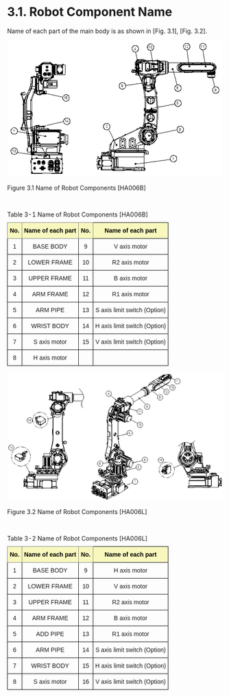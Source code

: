 ﻿# 3.1. Robot Component Name


Name of each part of the main body is as shown in [Fig. 3.1], [Fig. 3.2].


![](../_assets/그림_3.1_본체_각_부위_명칭.png)

Figure 3.1 Name of Robot Components [HA006B]

<br>

<style type="text/css">
.tg  {border-collapse:collapse;border-spacing:0;margin-left:auto;margin-right:auto;}
.tg caption{caption-side: top;text-align: left;}
.tg td{border-color:black;border-style:solid;border-width:1px;font-family:Arial, sans-serif;font-size:14px;
  overflow:hidden;padding:10px 5px;word-break:normal;}
.tg th{border-color:black;border-style:solid;border-width:1px;font-family:Arial, sans-serif;font-size:14px;
  font-weight:normal;overflow:hidden;padding:10px 5px;word-break:normal;}
.tg .tg-baqh{text-align:center;vertical-align:top}
.tg .tg-bgl2{background-color:#f8f8be;border-color:inherit;color:#000000; font-weight:bold;text-align:center;vertical-align:top}
.tg .tg-bav5{background-color:#f8f8be;text-align:center;color:#000000; font-weight:bold;vertical-align:top}
</style>
<table class="tg">
<caption>Table 3-1 Name of Robot Components [HA006B]</caption>  
<thead>
  <tr>
    <th class="tg-bgl2">No.</th>
    <th class="tg-bgl2">Name of each part</th>
    <th class="tg-bgl2">No.</th>
    <th class="tg-bav5">Name of each part</th>
  </tr>
</thead>
<tbody>
  <tr>
    <td class="tg-baqh">1</td>
    <td class="tg-baqh">BASE BODY</td>
    <td class="tg-baqh">9</td>
    <td class="tg-baqh">V axis motor</td>
  </tr>
  <tr>
    <td class="tg-baqh">2</td>
    <td class="tg-baqh">LOWER FRAME</td>
    <td class="tg-baqh">10</td>
    <td class="tg-baqh">R2 axis motor</td>
  </tr>
  <tr>
    <td class="tg-baqh">3</td>
    <td class="tg-baqh">UPPER FRAME</td>
    <td class="tg-baqh">11</td>
    <td class="tg-baqh">B axis motor</td>
  </tr>
  <tr>
    <td class="tg-baqh">4</td>
    <td class="tg-baqh">ARM FRAME</td>
    <td class="tg-baqh">12</td>
    <td class="tg-baqh">R1 axis motor</td>
  </tr>
  <tr>
    <td class="tg-baqh">5</td>
    <td class="tg-baqh">ARM PIPE</td>
    <td class="tg-baqh">13</td>
    <td class="tg-baqh">S axis limit switch (Option)</td>
  </tr>
  <tr>
    <td class="tg-baqh">6</td>
    <td class="tg-baqh">WRIST BODY</td>
    <td class="tg-baqh">14</td>
    <td class="tg-baqh">H axis limit switch (Option)</td>
  </tr>
  <tr>
    <td class="tg-baqh">7</td>
    <td class="tg-baqh">S axis motor</td>
    <td class="tg-baqh">15</td>
    <td class="tg-baqh">V axis limit switch (Option)</td>
  </tr>
  <tr>
    <td class="tg-baqh">8</td>
    <td class="tg-baqh">H axis motor</td>
    <td class="tg-baqh"></td>
    <td class="tg-baqh"></td>
  </tr>
</tbody>
</table>


![](../_assets/그림_3.2_본체_각_부위_명칭.png)

Figure 3.2 Name of Robot Components [HA006L]

<br>

<style type="text/css">
.tg  {border-collapse:collapse;border-spacing:0;margin-left:auto;margin-right:auto;}
.tg caption{caption-side: top;text-align: left;}
.tg td{border-color:black;border-style:solid;border-width:1px;font-family:Arial, sans-serif;font-size:14px;
  overflow:hidden;padding:10px 5px;word-break:normal;}
.tg th{border-color:black;border-style:solid;border-width:1px;font-family:Arial, sans-serif;font-size:14px;
  font-weight:normal;overflow:hidden;padding:10px 5px;word-break:normal;}
.tg .tg-baqh{text-align:center;vertical-align:top}
.tg .tg-bgl2{background-color:#f8f8be;border-color:inherit;text-align:center;vertical-align:top}
.tg .tg-bav5{background-color:#f8f8be;text-align:center;vertical-align:top}
</style>
<table class="tg">
<caption>Table 3-2 Name of Robot Components [HA006L]</caption>  
<thead>
  <tr>
    <th class="tg-bgl2">No.</th>
    <th class="tg-bgl2">Name of each part</th>
    <th class="tg-bgl2">No.</th>
    <th class="tg-bav5">Name of each part</th>
  </tr>
</thead>
<tbody>
  <tr>
    <td class="tg-baqh">1</td>
    <td class="tg-baqh">BASE BODY</td>
    <td class="tg-baqh">9</td>
    <td class="tg-baqh">H axis motor</td>
  </tr>
  <tr>
    <td class="tg-baqh">2</td>
    <td class="tg-baqh">LOWER FRAME</td>
    <td class="tg-baqh">10</td>
    <td class="tg-baqh">V axis motor</td>
  </tr>
  <tr>
    <td class="tg-baqh">3</td>
    <td class="tg-baqh">UPPER FRAME</td>
    <td class="tg-baqh">11</td>
    <td class="tg-baqh">R2 axis motor</td>
  </tr>
  <tr>
    <td class="tg-baqh">4</td>
    <td class="tg-baqh">ARM FRAME</td>
    <td class="tg-baqh">12</td>
    <td class="tg-baqh">B axis motor</td>
  </tr>
  <tr>
    <td class="tg-baqh">5</td>
    <td class="tg-baqh">ADD PIPE</td>
    <td class="tg-baqh">13</td>
    <td class="tg-baqh">R1 axis motor</td>
  </tr>
  <tr>
    <td class="tg-baqh">6</td>
    <td class="tg-baqh">ARM PIPE</td>
    <td class="tg-baqh">14</td>
    <td class="tg-baqh">S axis limit switch (Option)</td>
  </tr>
  <tr>
    <td class="tg-baqh">7</td>
    <td class="tg-baqh">WRIST BODY</td>
    <td class="tg-baqh">15</td>
    <td class="tg-baqh">H axis limit switch (Option)</td>
  </tr>
  <tr>
    <td class="tg-baqh">8</td>
    <td class="tg-baqh">S axis motor</td>
    <td class="tg-baqh">16</td>
    <td class="tg-baqh">V axis limit switch (Option)</td>
  </tr>
</tbody>
</table>